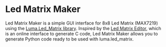 # Led Matrix Maker 

Led Matrix Maker is a simple GUI interface for 8x8 Led Matrix (MAX7219) using the [Luma.Led_Matrix library](https://github.com/rm-hull/luma.led_matrix). Inspired by the [Led Matrix Editor](https://github.com/xantorohara/led-matrix-editor), which is an online interface to generate C code, Led Matrix Maker allows you to generate Python code ready to be used with luma.led_matrix. 


